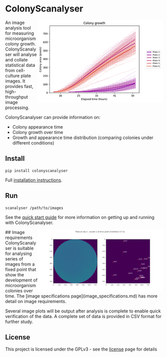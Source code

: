 # ColonyScanalyser
<img align="right" src="images/growth_curve_small.png">
An image analysis tool for measuring microorganism colony growth.
ColonyScanalyser will analyse and collate statistical data from cell-culture plate images.
 It provides fast, high-throughput image processing.

ColonyScanalyser can provide information on:

* Colony appearance time
* Colony growth over time
* Growth and appearance time distribution (comparing colonies under different conditions)

## Install
```
pip install colonyscanalyser
```
Full [installation instructions](installation.md).

## Run
```
scanalyser /path/to/images
```
See the [quick start guide](quick_start.md) for more information on getting up and running with ColonyScanalyser.

<img align="right" src="images/plate_timelapse_tiny.gif">
## Image requirements
ColonyScanalyser is suitable for analysing series of images from a fixed point that show the development of microorganism colonies over time. The [image specifications page](image_specifications.md) has more detail on image requirements.

Several image plots will be output after analysis is complete to enable quick verification of the data. A complete set of data is provided in CSV format for further study.

## License
This project is licensed under the GPLv3 - see the [license](LICENSE.md) page for details